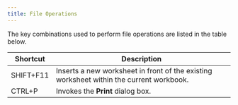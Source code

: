 ```yaml
---
title: File Operations
---
```

The key combinations used to perform file operations are listed in the table below.

| Shortcut | Description |
|---|---|
| SHIFT+F11 | Inserts a new worksheet in front of the existing worksheet within the current workbook. |
| CTRL+P | Invokes the **Print** dialog box. |